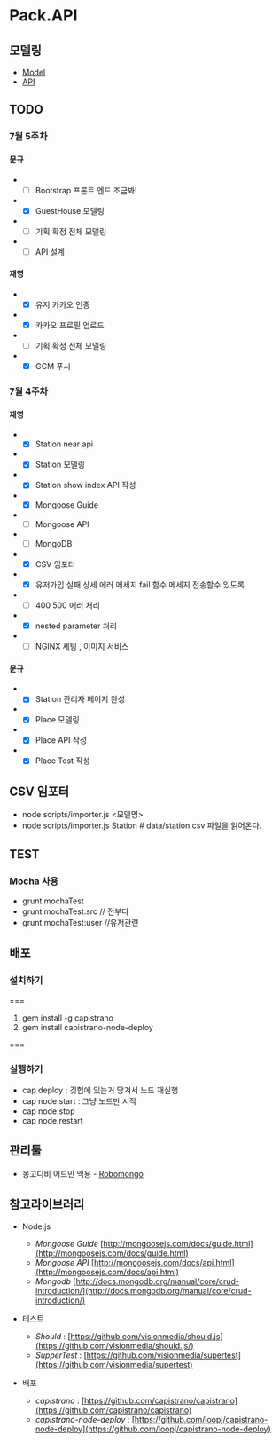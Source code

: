 # Pack.API

## 모델링
* [Model](https://github.com/Nexters/Pack.API/wiki/Modeling)
* [API](https://github.com/Nexters/Pack.API/wiki/API)

## TODO
### 7월 5주차
#### 문규
* - [ ] Bootstrap 프론트 엔드 조금봐!
* - [x] GuestHouse 모델링
* - [ ] 기획 확정 전체 모델링
* - [ ] API 설계

#### 재영
* - [x] 유저 카카오 인증
* - [x] 카카오 프로필 업로드
* - [ ] 기획 확정 전체 모델링
* - [x] GCM 푸시

### 7월 4주차
#### 재영
* - [x] Station near api
* - [x] Station 모델링
* - [x] Station show index API 작성
* - [x] Mongoose Guide
* - [ ] Mongoose API
* - [ ] MongoDB
* - [x] CSV 임포터
* - [x] 유저가입 실패 상세 에러 메세지 fail 함수 메세지 전송할수 있도록
* - [ ] 400 500 에러 처리
* - [x] nested parameter 처리
* - [ ] NGINX 세팅 , 이미지 서비스

#### 문규

* - [x] Station 관리자 페이지 완성
* - [x] Place 모델링
* - [x] Place API 작성
* - [x] Place Test 작성

## CSV 임포터
- node scripts/importer.js <모델명>
-  node scripts/importer.js Station # data/station.csv 파일을 읽어온다.

## TEST
### Mocha 사용
  - grunt mochaTest
  - grunt mochaTest:src // 전부다
  - grunt mochaTest:user //유저관련


## 배포
### 설치하기
===

1. gem install -g capistrano
2. gem install capistrano-node-deploy

===
### 실행하기
* cap deploy : 깃헙에 있는거 당겨서 노드 재실행
* cap node:start : 그냥 노드만 시작
* cap node:stop
* cap node:restart

## 관리툴
* 몽고디비 어드민 맥용 - [Robomongo](http://robomongo.org )



## 참고라이브러리
- Node.js
	- *Mongoose Guide* [http://mongoosejs.com/docs/guide.html](http://mongoosejs.com/docs/guide.html)
	- *Mongoose API* [http://mongoosejs.com/docs/api.html](http://mongoosejs.com/docs/api.html)
	- *Mongodb* [http://docs.mongodb.org/manual/core/crud-introduction/](http://docs.mongodb.org/manual/core/crud-introduction/)

- 테스트
	- *Should* : [https://github.com/visionmedia/should.js](https://github.com/visionmedia/should.js/)
 	- *SupperTest* : [https://github.com/visionmedia/supertest](https://github.com/visionmedia/supertest)

- 배포
	- *capistrano* : [https://github.com/capistrano/capistrano](https://github.com/capistrano/capistrano)
	- *capistrano-node-deploy* : [https://github.com/loopj/capistrano-node-deploy](https://github.com/loopj/capistrano-node-deploy)
